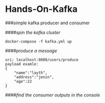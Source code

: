 # Hands-On-Kafka
###simple kafka producer and consumer

####*spin the kafka cluster*
```
docker-compose -f kafka.yml up
```

####*produce a message*
```
uri: localhost:8080/users/produce
payload examle: 
{
    "name":"layth",
    "address":"jenin",
    "age":22
}
```

####*find the consumer outputs in the console*


